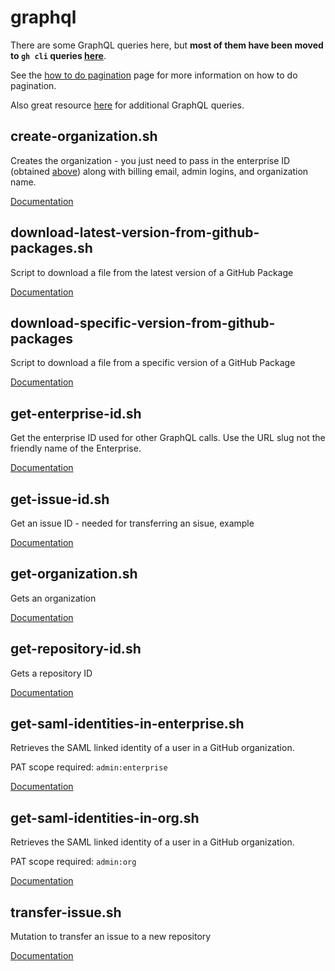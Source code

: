 # graphql

There are some GraphQL queries here, but **most of them have been moved to `gh cli` queries [here](../gh-cli/)**.

See the [how to do pagination](how-to-do-pagination.md) page for more information on how to do pagination.

Also great resource [here](https://github.com/github/platform-samples/tree/master/graphql/queries) for additional GraphQL queries.

## create-organization.sh

Creates the organization - you just need to pass in the enterprise ID (obtained [above](https://github.com/joshjohanning/github-misc-scripts/tree/main/graphql#list-enterprise-idjson)) along with billing email, admin logins, and organization name.

[Documentation](https://docs.github.com/en/graphql/reference/mutations#createenterpriseorganization)

## download-latest-version-from-github-packages.sh

Script to download a file from the latest version of a GitHub Package

[Documentation](https://docs.github.com/en/graphql/reference/objects#package)

## download-specific-version-from-github-packages

Script to download a file from a specific version of a GitHub Package

[Documentation](https://docs.github.com/en/graphql/reference/objects#package)

## get-enterprise-id.sh

Get the enterprise ID used for other GraphQL calls. Use the URL slug not the friendly name of the Enterprise.

[Documentation](https://docs.github.com/en/graphql/reference/queries#enterprise)

## get-issue-id.sh

Get an issue ID - needed for transferring an sisue, example

[Documentation](https://docs.github.com/en/graphql/reference/objects#issue)

## get-organization.sh

Gets an organization

[Documentation](https://docs.github.com/en/graphql/reference/queries#organization)

## get-repository-id.sh

Gets a repository ID

[Documentation](https://docs.github.com/en/graphql/reference/queries#repository)

## get-saml-identities-in-enterprise.sh

Retrieves the SAML linked identity of a user in a GitHub organization.

PAT scope required: `admin:enterprise`

[Documentation](https://docs.github.com/en/graphql/reference/objects#enterpriseidentityprovider)

## get-saml-identities-in-org.sh

Retrieves the SAML linked identity of a user in a GitHub organization.

PAT scope required: `admin:org`

[Documentation](https://docs.github.com/en/graphql/reference/objects#organizationidentityprovider)

## transfer-issue.sh

Mutation to transfer an issue to a new repository

[Documentation](https://docs.github.com/en/graphql/reference/mutations#transferissue)
